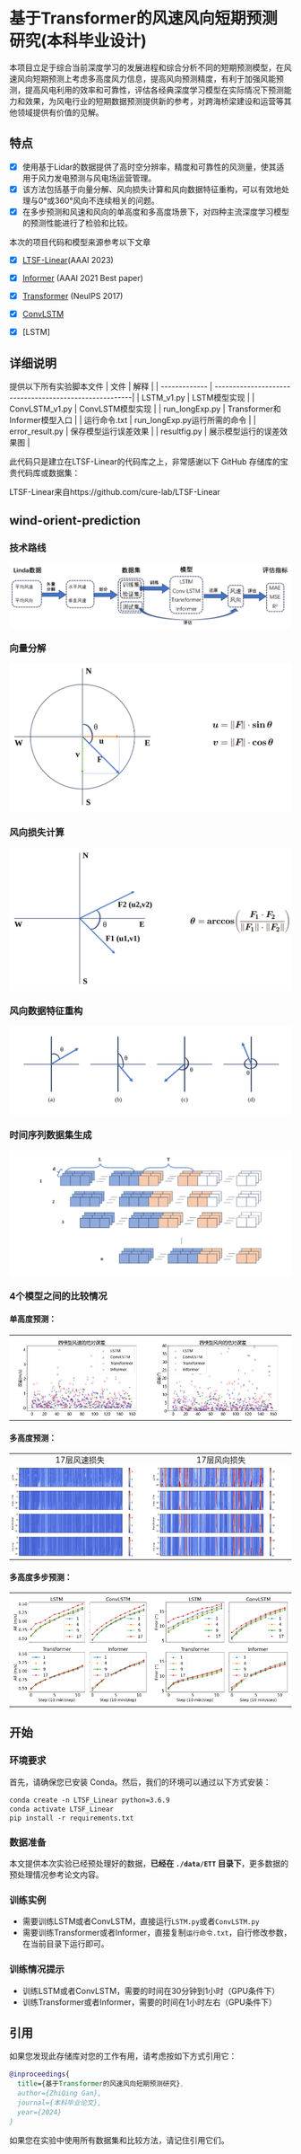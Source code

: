 # 基于Transformer的风速风向短期预测研究(本科毕业设计)


本项目立足于综合当前深度学习的发展进程和综合分析不同的短期预测模型，在风速风向短期预测上考虑多高度风力信息，提高风向预测精度，有利于加强风能预测，提高风电利用的效率和可靠性，评估各经典深度学习模型在实际情况下预测能力和效果，为风电行业的短期数据预测提供新的参考，对跨海桥梁建设和运营等其他领域提供有价值的见解。


## 特点
- [x] 使用基于Lidar的数据提供了高时空分辨率，精度和可靠性的风测量，使其适用于风力发电预测与风电场运营管理。
- [x] 该方法包括基于向量分解、风向损失计算和风向数据特征重构，可以有效地处理与0°或360°风向不连续相关的问题。
- [x] 在多步预测和风速和风向的单高度和多高度场景下，对四种主流深度学习模型的预测性能进行了检验和比较。

本次的项目代码和模型来源参考以下文章
- [x] [LTSF-Linear](https://arxiv.org/pdf/2205.13504.pdf)(AAAI 2023)
- [x] [Informer](https://arxiv.org/abs/2012.07436) (AAAI 2021 Best paper)
- [x] [Transformer](https://arxiv.org/abs/1706.03762) (NeuIPS 2017)
- [x] [ConvLSTM](https://arxiv.org/pdf/1506.04214.pdf)
- [x] [LSTM]



## 详细说明
提供以下所有实验脚本文件
| 文件      |                              解释                          |
| ------------- | -------------------------------------------------------| 
| LSTM_v1.py      | LSTM模型实现                    |
| ConvLSTM_v1.py      | ConvLSTM模型实现   | 
| run_longExp.py        | Transformer和Informer模型入口      |
| 运行命令.txt        | run_longExp.py运行所需的命令      |
| error_result.py        | 保存模型运行误差效果      | 
| resultfig.py        | 展示模型运行的误差效果图      |


此代码只是建立在LTSF-Linear的代码库之上，非常感谢以下 GitHub 存储库的宝贵代码库或数据集：

LTSF-Linear来自https://github.com/cure-lab/LTSF-Linear

## wind-orient-prediction
### 技术路线
![image](pic/tech.png)

### 向量分解

![image](pic/des.svg)

### 风向损失计算

![image](pic/oes.svg)

### 风向数据特征重构

![image](pic/restruct.svg)

### 时间序列数据集生成

![image](pic/ts.svg)

### 4个模型之间的比较情况
#### 单高度预测：
<style>
  table {
    border-collapse: collapse;
    margin: 0 auto; /* 中心对齐 */
  }
  td {
    padding: 0;
    border: none; /* 去掉边框 */
  }
  img {
    display: block;
    margin: 0 auto; /* 图片居中对齐 */
  }
</style>

<table>
  <tr>
    <td>
      <img src="pic/AE.png" alt="单高度风速损失计算 - 图A">
    </td>
    <td>
      <img src="pic/VE.png" alt="单高度风向损失计算 - 图B">
    </td>
  </tr>
</table>

#### 多高度预测：

<table>
  <tr>
    <td style="text-align: center;">
      17层风速损失
    </td>
    <td style="text-align: center;">
      17层风向损失
    </td>
  </tr>
  <tr>
    <td>
      <img src="pic/17AE.png" alt="多高度风速损失计算 - 图A">
    </td>
    <td>
      <img src="pic/17VE.png" alt="多高度风向损失计算 - 图B">
    </td>
  </tr>
</table>

#### 多高度多步预测：

<table>
  <tr>
    <td>
      <img src="pic/12dAE.png" alt="多高度多步风速损失计算 - 图A">
    </td>
    <td>
      <img src="pic/12dVE.png" alt="多高度多步风向损失计算 - 图B">
    </td>
  </tr>
</table>



## 开始
### 环境要求

首先，请确保您已安装 Conda。然后，我们的环境可以通过以下方式安装：
```
conda create -n LTSF_Linear python=3.6.9
conda activate LTSF_Linear
pip install -r requirements.txt
```

### 数据准备

本文提供本次实验已经预处理好的数据，**已经在 `./data/ETT` 目录下**，更多数据的预处理情况参考论文内容。

### 训练实例
- 需要训练LSTM或者ConvLSTM，直接运行`LSTM.py`或者`ConvLSTM.py`
- 需要训练Transformer或者Informer，直接复制`运行命令.txt`，自行修改参数，在当前目录下运行即可。

### 训练情况提示
- 训练LSTM或者ConvLSTM，需要的时间在30分钟到1小时（GPU条件下）
- 训练Transformer或者Informer，需要的时间在1小时左右（GPU条件下）


## 引用

如果您发现此存储库对您的工作有用，请考虑按如下方式引用它：
```bibtex
@inproceedings{
  title={基于Transformer的风速风向短期预测研究},
  author={ZhiQing Gan},
  journal={本科毕业论文},
  year={2024}
}
```

如果您在实验中使用所有数据集和比较方法，请记住引用它们。
